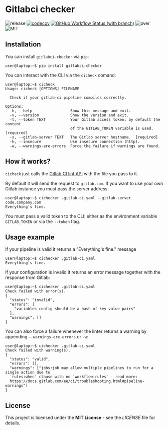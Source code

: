 # Gitlabci checker

![release](https://img.shields.io/github/v/release/lorenzophys/gitlabci-checker)
[![codecov](https://codecov.io/gh/lorenzophys/gitlabci-checker/branch/main/graph/badge.svg?token=WEZ1UH621Y)](https://codecov.io/gh/lorenzophys/gitlabci-checker)
[![GitHub Workflow Status (with branch)](https://img.shields.io/github/actions/workflow/status/lorenzophys/gitlabci-checker/test-workflow.yml?branch=main&label=tests)](https://img.shields.io/github/actions/workflow/status/lorenzophys/gitlabci-checker/test-workflow.yml)
![pver](https://img.shields.io/pypi/pyversions/gitlabci-checker)
![MIT](https://img.shields.io/github/license/lorenzophys/gitlabci-checker)

## Installation

You can install `gitlabci-checker` via `pip`:

```console
user@laptop:~$ pip install gitlabci-checker
```

You can interact with the CLI via the `cicheck` comand:

```console
user@laptop:~$ cicheck
Usage: cicheck [OPTIONS] FILENAME

  Check if your gitlab-ci pipeline compiles correctly.

Options:
  -h, --help                 Show this message and exit.
  -v, --version              Show the version and exit.
  -t, --token TEXT           Your Gitlab access token: by default the content
                             of the GITLAB_TOKEN variable is used.  [required]
  -s, --gitlab-server TEXT   The Gitlab server hostname.  [required]
  -k, --insecure             Use insecure connection (http).
  -w, --warnings-are-errors  Force the failure if warnings are found.
```

## How it works?

`cicheck` just calls the [Gitlab CI lint API](https://docs.gitlab.com/15.7/ee/api/lint.html) with the file you pass to it.

By default it will send the request to `gitlab.com`. If you want to use your own Gitlab instance you must pass the server address:

```console
user@laptop:~$ cichecker .gitlab-ci.yaml --gitlab-server code.company.com
Everything's fine.
```

You must pass a valid token to the CLI: either as the environment variable `GITLAB_TOKEN` or via the `--token` flag.

## Usage example

If your pipeline is valid it returns a "Everything's fine." message

```console
user@laptop:~$ cichecker .gitlab-ci.yaml
Everything's fine.
```

If your configuration is invalid it returns an error message together with the response from Gitlab:

```console
user@laptop:~$ cichecker .gitlab-ci.yaml
Check failed with error(s).
{
  "status": "invalid",
  "errors": [
    "variables config should be a hash of key value pairs"
  ],
  "warnings": []
}
```

You can also force a failure whenever the linter returns a warning by appending `--warnings-are-errors` or `-w`:

```console
user@laptop:~$ cichecker .gitlab-ci.yaml
Check failed with warning(s).
{
  "status": "valid",
  "errors": [],
  "warnings": ["jobs:job may allow multiple pipelines to run for a single action due to
  `rules:when` clause with no `workflow:rules` - read more:
  https://docs.gitlab.com/ee/ci/troubleshooting.html#pipeline-warnings"]
}
```

## License

This project is licensed under the **MIT License** - see the *LICENSE* file for details.
